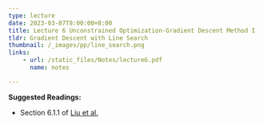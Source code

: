 ```yaml
---
type: lecture
date: 2023-03-07T8:00:00+8:00
title: Lecture 6 Unconstrained Optimization-Gradient Descent Method I 
tldr: Gradient Descent with Line Search
thumbnail: /_images/pp/line_search.png
links: 
    - url: /static_files/Notes/lecture6.pdf
      name: notes

---
```

**Suggested Readings:**

- Section 6.1.1 of [Liu et al.](http://bicmr.pku.edu.cn/~wenzw/optbook/opt1.pdf)


